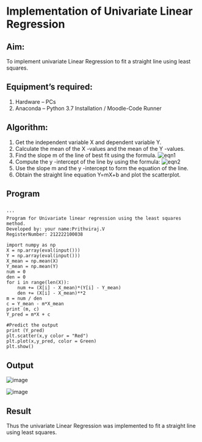 # Implementation of Univariate Linear Regression
## Aim:
To implement univariate Linear Regression to fit a straight line using least squares.
## Equipment’s required:
1.	Hardware – PCs
2.	Anaconda – Python 3.7 Installation / Moodle-Code Runner
## Algorithm:
1.	Get the independent variable X and dependent variable Y.
2.	Calculate the mean of the X -values and the mean of the Y -values.
3.	Find the slope m of the line of best fit using the formula.
 ![eqn1](./eq1.jpg)
4.	Compute the y -intercept of the line by using the formula:
![eqn2](./eq2.jpg)  
5.	Use the slope m and the y -intercept to form the equation of the line.
6.	Obtain the straight line equation Y=mX+b and plot the scatterplot.
## Program
```

''' 
Program for Univariate linear regression using the least squares method.
Developed by: your name:Prithviraj.V
RegisterNumber: 212222100038

import numpy as np
X = np.array(eval(input()))
Y = np.array(eval(input()))
X_mean = np.mean(X)
Y_mean = np.mean(Y)
num = 0
den = 0
for i in range(len(X)):
	num += (X[i] - X_mean)*(Y[i] - Y_mean)
	den += (X[i] - X_mean)**2
m = num / den
c = Y_mean - m*X_mean
print (m, c)
Y_pred = m*X + c

#Predict the output
print (Y_pred)
plt.scatter(x,y color = "Red")
plt.plot(x,y_pred, color = Green)
plt.show()

```
## Output

![image](https://github.com/user-attachments/assets/a2b6e6c6-a4c4-4953-a960-d15307e5735d)

![image](https://github.com/user-attachments/assets/7320c3ce-04a5-4fc1-addd-e0eca5765c5c)



## Result
Thus the univariate Linear Regression was implemented to fit a straight line using least squares.
